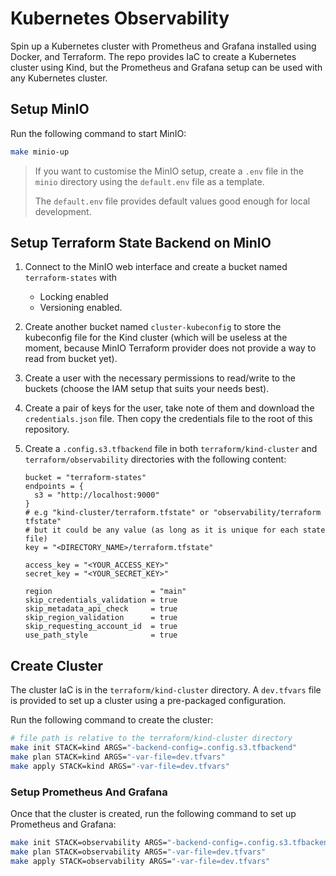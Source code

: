 # Kubernetes Observability
Spin up a Kubernetes cluster with Prometheus and Grafana installed using Docker, and Terraform.
The repo provides IaC to create a Kubernetes cluster using Kind, but the Prometheus and Grafana setup can be used with any Kubernetes cluster.

## Setup MinIO
Run the following command to start MinIO:
```bash
make minio-up
```
> If you want to customise the MinIO setup, create a `.env` file in the `minio` directory using the `default.env` file as a template.
>
> The `default.env` file provides default values good enough for local development.

## Setup Terraform State Backend on MinIO
1. Connect to the MinIO web interface and create a bucket named `terraform-states` with
    - Locking enabled
    - Versioning enabled.

2. Create another bucket named `cluster-kubeconfig` to store the kubeconfig file for the Kind cluster (which will be useless at the moment,
because MinIO Terraform provider does not provide a way to read from bucket yet).

3. Create a user with the necessary permissions to read/write to the buckets (choose the IAM setup that suits your needs best).

4. Create a pair of keys for the user, take note of them and download the `credentials.json` file. Then copy the credentials file
to the root of this repository.

5. Create a `.config.s3.tfbackend` file in both `terraform/kind-cluster` and `terraform/observability` directories with the following content:
    ```hcl
    bucket = "terraform-states"
    endpoints = {
      s3 = "http://localhost:9000"
    }
    # e.g "kind-cluster/terraform.tfstate" or "observability/terraform  tfstate"
    # but it could be any value (as long as it is unique for each state file)
    key = "<DIRECTORY_NAME>/terraform.tfstate"

    access_key = "<YOUR_ACCESS_KEY>"
    secret_key = "<YOUR_SECRET_KEY>"

    region                      = "main"
    skip_credentials_validation = true
    skip_metadata_api_check     = true
    skip_region_validation      = true
    skip_requesting_account_id  = true
    use_path_style              = true
    ```

## Create Cluster
The cluster IaC is in the `terraform/kind-cluster` directory.
A `dev.tfvars` file is provided to set up a cluster using a pre-packaged configuration.

Run the following command to create the cluster:
```bash
# file path is relative to the terraform/kind-cluster directory
make init STACK=kind ARGS="-backend-config=.config.s3.tfbackend"
make plan STACK=kind ARGS="-var-file=dev.tfvars"
make apply STACK=kind ARGS="-var-file=dev.tfvars"
```

### Setup Prometheus And Grafana
Once that the cluster is created, run the following command to set up Prometheus and Grafana:
```bash
make init STACK=observability ARGS="-backend-config=.config.s3.tfbackend"
make plan STACK=observability ARGS="-var-file=dev.tfvars"
make apply STACK=observability ARGS="-var-file=dev.tfvars"
```
